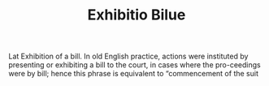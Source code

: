 ---
title: Exhibitio Bilue
letter: E
permalink: "/definitions/bld-exhibitio-bilue.html"
body: Lat Exhibition of a bill. In old English practice, actions were instituted by
  presenting or exhibiting a bill to the court, in cases where the pro-ceedings were
  by bill; hence this phrase is equivalent to “commencement of the suit
published_at: '2018-07-07'
source: Black's Law Dictionary 2nd Ed (1910)
layout: post
---
